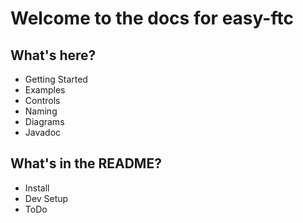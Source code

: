 # Welcome to the docs for easy-ftc
## What's here?
* Getting Started
* Examples
* Controls
* Naming
* Diagrams
* Javadoc

## What's in the README?
* Install
* Dev Setup
* ToDo